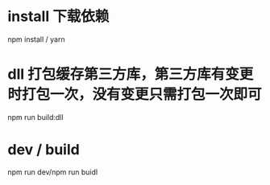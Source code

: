 # install 下载依赖

npm install / yarn

# dll 打包缓存第三方库，第三方库有变更时打包一次，没有变更只需打包一次即可

npm run build:dll

# dev / build 

npm run dev/npm run buidl